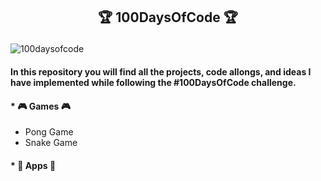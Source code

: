 ##  <p align="center"> 🏆 100DaysOfCode 🏆 </p>



<img src="https://3wga6448744j404mpt11pbx4-wpengine.netdna-ssl.com/wp-content/uploads/2020/04/100DaysofCodePDFBanner-01-1.png" alt="100daysofcode">


#### In this repository you will find all the projects, code allongs, and ideas I have implemented while following the #100DaysOfCode challenge.


#### * 🎮 Games 🎮

* Pong Game
* Snake Game

#### * 📲 Apps 📲

